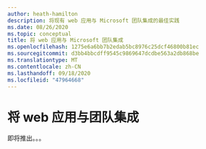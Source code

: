 ```yaml
---
author: heath-hamilton
description: 将现有 web 应用与 Microsoft 团队集成的最佳实践
ms.date: 08/26/2020
ms.topic: conceptual
title: 将 web 应用与 Microsoft 团队集成
ms.openlocfilehash: 1275e6a6bb7b2edab5bc8976c25dcf46800b81ec
ms.sourcegitcommit: d3bb4bbcdff9545c9869647dcdbe563a2db868be
ms.translationtype: MT
ms.contentlocale: zh-CN
ms.lasthandoff: 09/18/2020
ms.locfileid: "47964668"
---
```

# <a name="integrating-web-apps-with-teams"></a>将 web 应用与团队集成

即将推出。。。
